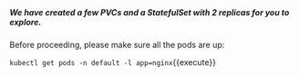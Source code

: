 </br>

##### We have created a few PVCs and a StatefulSet with 2 replicas for you to explore.


Before proceeding, please make sure all the pods are up:

`kubectl get pods -n default -l app=nginx`{{execute}}




